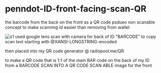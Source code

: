 # penndot-ID-front-facing-scan-QR
the barcode from the back on the front as a QR code psdueo non scanable concept to make scanning id easier than removing from wallet

![s1](https://github.com/c4pt000/penndot-ID-front-facing-scan-QR/blob/main/drivers-id.png-QR-frontscan.png.pseduo.png?raw=true)
used google lens scan with camera for back of ID "BARCODE" to copy scan text starting with @XANSI-LONGSTRING-encoded

then placed into my QR code generator @ radiopool.me/QR

to make a QR code that is 1:1 of the main BAR code on the back of my ID from a BARCODE SCAN INTO A QR CODE SCAN ABLE image for the front
